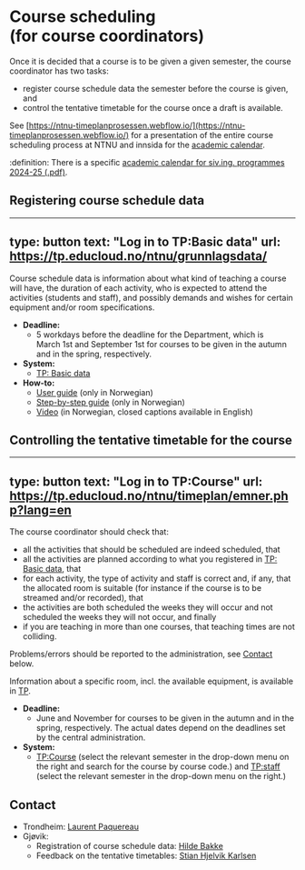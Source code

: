 # Course scheduling (for course coordinators)


Once it is decided that a course is to be given a given semester, the course coordinator has two tasks:
- register course schedule data the semester before the course is given, and
- control the tentative timetable for the course once a draft is available.

See [https://ntnu-timeplanprosessen.webflow.io/](https://ntnu-timeplanprosessen.webflow.io/) for a presentation of the entire course scheduling process at NTNU and innsida for the [academic calendar](https://i.ntnu.no/en/studiekalender).


:definition:
There is a specific [academic calendar for siv.ing. programmes 2024-25 (.pdf)](https://o365addins.it.ntnu.no/RadUtvalg/Widget/DownloadWidgetDataFile?url=/sites/meeting-fus/Delte%20dokumenter/132/S24-014-01-STUDIEKALENDER-FUS-2024-25.pdf&filename=S24-014-01-STUDIEKALENDER-FUS-2024-25.pdf).


## Registering course schedule data


---
type: button
text: "Log in to TP:Basic data"
url: https://tp.educloud.no/ntnu/grunnlagsdata/
---


Course schedule data is information about what kind of teaching a course will have, the duration of each activity, who is expected to attend the activities (students and staff), and possibly demands and wishes for certain equipment and/or room specifications. 


* **Deadline:**
    - 5 workdays before the deadline for the Department, which is March 1st and September 1st for courses to be given in the autumn and in the spring, respectively.
* **System:**
    - [TP: Basic data](https://tp.educloud.no/ntnu/grunnlagsdata/) 
* **How-to:** 
    - [User guide](https://i.ntnu.no/wiki/-/wiki/Norsk/TP+-+Brukerveiledning+for+innmelding+av+timeplandata) (only in Norwegian)
    - [Step-by-step guide](https://www.bott-samarbeidet.no/fagsamarbeid/studie-bott/tp/veiledninger/grunnlagsdata/trinnvis-trinn-1.html) (only in Norwegian)
    - [Video](https://youtu.be/CIapIELkHTc) (in Norwegian, closed captions available in English)

    
## Controlling the tentative timetable for the course


---
type: button
text: "Log in to TP:Course"
url: https://tp.educloud.no/ntnu/timeplan/emner.php?lang=en
---


The course coordinator should check that:
- all the activities that should be scheduled are indeed scheduled, that
- all the activities are planned according to what you registered in [TP: Basic data](https://tp.educloud.no/ntnu/grunnlagsdata/), that
- for each activity, the type of activity and staff is correct and, if any, that the allocated room is suitable (for instance if the course is to be streamed and/or recorded), that
- the activities are both scheduled the weeks they will occur and not scheduled the weeks they will not occur, and finally
- if you are teaching in more than one courses, that teaching times are not colliding.

Problems/errors should be reported to the administration, see [Contact](https://edu.iik.ntnu.no/timeplan#contact) below.

Information about a specific room, incl. the available equipment, is available in [TP](https://tp.educloud.no/ntnu/timeplan/?type=room). 


* **Deadline:**
    - June and November for courses to be given in the autumn and in the spring, respectively. The actual dates depend on the deadlines set by the central administration.
* **System:**
    - [TP:Course](https://tp.educloud.no/ntnu/timeplan/emner.php?lang=en) (select the relevant semester in the drop-down menu on the right and search for the course by course code.) and [TP:staff](https://tp.educloud.no/ntnu/timeplan/timeplan.php?type=staff&lang=en) (select the relevant semester in the drop-down menu on the right.)


## Contact

* Trondheim: [Laurent Paquereau](mailto:laurent.paquereau@ntnu.no)
* Gjøvik: 
    - Registration of course schedule data: [Hilde Bakke](mailto:hilde.bakke@ntnu.no)
    - Feedback on the tentative timetables: [Stian Hjelvik Karlsen](mailto:stian.karlsen@ntnu.no)
